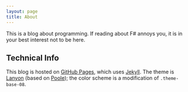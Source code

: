 ```yaml
---
layout: page
title: About
---
```


<p class="message">
  This is a blog about programming. If reading about F# annoys you, it is in your best interest not to be here.
</p>

## Technical Info

This blog is hosted on [GitHub Pages](https://pages.github.com), which uses [Jekyll](http://jekyllrb.com). The theme is [Lanyon](http://lanyon.getpoole.com) (based on [Poole](https://github.com/poole/poole)); the color scheme is a modification of `.theme-base-08`.